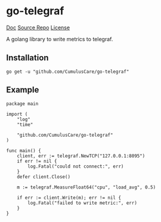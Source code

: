 # go-telegraf

[Doc](https://godoc.org/github.com/mdaffin/go-telegraf)
[Source Repo](https://github.com/mdaffin/go-telegraf)
[License](https://github.com/mdaffin/go-telegraf/blob/master/LICENSE)

A golang library to write metrics to telegraf.

## Installation

```
go get -u "github.com/CumulusCare/go-telegraf"
```

## Example

```
package main

import (
	"log"
	"time"

	"github.com/CumulusCare/go-telegraf"
)

func main() {
	client, err := telegraf.NewTCP("127.0.0.1:8095")
	if err != nil {
		log.Fatal("could not connect:", err)
	}
	defer client.Close()

	m := telegraf.MeasureFloat64("cpu", "load_avg", 0.5)

	if err := client.Write(m); err != nil {
		log.Fatal("failed to write metric:", err)
	}
}
```
